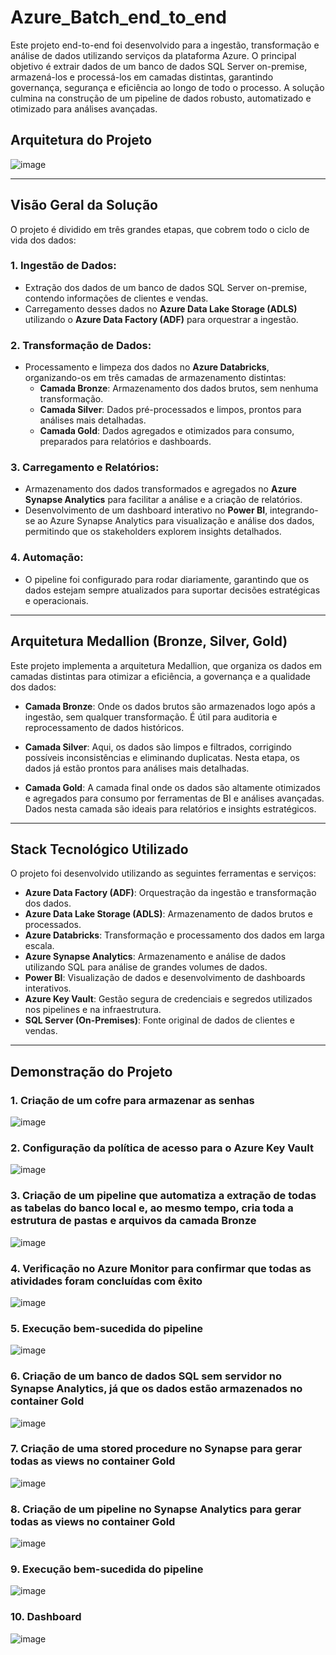 # Azure_Batch_end_to_end

Este projeto end-to-end foi desenvolvido para a ingestão, transformação e análise de dados utilizando serviços da plataforma Azure. O principal objetivo é extrair dados de um banco de dados SQL Server on-premise, armazená-los e processá-los em camadas distintas, garantindo governança, segurança e eficiência ao longo de todo o processo. A solução culmina na construção de um pipeline de dados robusto, automatizado e otimizado para análises avançadas.

## Arquitetura do Projeto

![image](https://github.com/user-attachments/assets/c0ef6f7b-cda0-4030-ae86-fd6b5c49a5ec)

---

## Visão Geral da Solução

O projeto é dividido em três grandes etapas, que cobrem todo o ciclo de vida dos dados:

### 1. Ingestão de Dados:
- Extração dos dados de um banco de dados SQL Server on-premise, contendo informações de clientes e vendas.
- Carregamento desses dados no **Azure Data Lake Storage (ADLS)** utilizando o **Azure Data Factory (ADF)** para orquestrar a ingestão.

### 2. Transformação de Dados:
- Processamento e limpeza dos dados no **Azure Databricks**, organizando-os em três camadas de armazenamento distintas:
  - **Camada Bronze**: Armazenamento dos dados brutos, sem nenhuma transformação.
  - **Camada Silver**: Dados pré-processados e limpos, prontos para análises mais detalhadas.
  - **Camada Gold**: Dados agregados e otimizados para consumo, preparados para relatórios e dashboards.

### 3. Carregamento e Relatórios:
- Armazenamento dos dados transformados e agregados no **Azure Synapse Analytics** para facilitar a análise e a criação de relatórios.
- Desenvolvimento de um dashboard interativo no **Power BI**, integrando-se ao Azure Synapse Analytics para visualização e análise dos dados, permitindo que os stakeholders explorem insights detalhados.

### 4. Automação:
- O pipeline foi configurado para rodar diariamente, garantindo que os dados estejam sempre atualizados para suportar decisões estratégicas e operacionais.

---

## Arquitetura Medallion (Bronze, Silver, Gold)

Este projeto implementa a arquitetura Medallion, que organiza os dados em camadas distintas para otimizar a eficiência, a governança e a qualidade dos dados:

- **Camada Bronze**: Onde os dados brutos são armazenados logo após a ingestão, sem qualquer transformação. É útil para auditoria e reprocessamento de dados históricos.
  
- **Camada Silver**: Aqui, os dados são limpos e filtrados, corrigindo possíveis inconsistências e eliminando duplicatas. Nesta etapa, os dados já estão prontos para análises mais detalhadas.

- **Camada Gold**: A camada final onde os dados são altamente otimizados e agregados para consumo por ferramentas de BI e análises avançadas. Dados nesta camada são ideais para relatórios e insights estratégicos.

---

## Stack Tecnológico Utilizado

O projeto foi desenvolvido utilizando as seguintes ferramentas e serviços:

- **Azure Data Factory (ADF)**: Orquestração da ingestão e transformação dos dados.
- **Azure Data Lake Storage (ADLS)**: Armazenamento de dados brutos e processados.
- **Azure Databricks**: Transformação e processamento dos dados em larga escala.
- **Azure Synapse Analytics**: Armazenamento e análise de dados utilizando SQL para análise de grandes volumes de dados.
- **Power BI**: Visualização de dados e desenvolvimento de dashboards interativos.
- **Azure Key Vault**: Gestão segura de credenciais e segredos utilizados nos pipelines e na infraestrutura.
- **SQL Server (On-Premises)**: Fonte original de dados de clientes e vendas.

---

## Demonstração do Projeto

### 1. Criação de um cofre para armazenar as senhas
![image](https://github.com/user-attachments/assets/ed82caaa-4185-4c24-abaa-99f79291159f)

### 2. Configuração da política de acesso para o Azure Key Vault
![image](https://github.com/user-attachments/assets/92999d7c-338e-4d12-a18d-ec405dbdf6d0)

### 3. Criação de um pipeline que automatiza a extração de todas as tabelas do banco local e, ao mesmo tempo, cria toda a estrutura de pastas e arquivos da camada Bronze
![image](https://github.com/user-attachments/assets/4f876e90-dd4c-45e6-80c0-42028703eb66)

### 4. Verificação no Azure Monitor para confirmar que todas as atividades foram concluídas com êxito
![image](https://github.com/user-attachments/assets/fb4d52b9-2a73-4d5b-a992-883354aa4017)

### 5. Execução bem-sucedida do pipeline
![image](https://github.com/user-attachments/assets/82ed682d-1d05-4fb6-b0b6-8beb33976fe3)

### 6. Criação de um banco de dados SQL sem servidor no Synapse Analytics, já que os dados estão armazenados no container Gold
![image](https://github.com/user-attachments/assets/c9e27322-838e-4a9d-b743-d87799d62b34)

### 7. Criação de uma stored procedure no Synapse para gerar todas as views no container Gold
![image](https://github.com/user-attachments/assets/b91b771d-fa1b-4a6e-888a-a74454f1bc7a)

### 8. Criação de um pipeline no Synapse Analytics para gerar todas as views no container Gold
![image](https://github.com/user-attachments/assets/65754775-1207-4807-86aa-eefed44bce4f)

### 9. Execução bem-sucedida do pipeline
![image](https://github.com/user-attachments/assets/504fa153-72dd-449c-9262-f694d0db4aa9)

### 10. Dashboard

![image](https://github.com/user-attachments/assets/3f6beecb-9d7a-4d9d-ba8b-0b0714b565f6)



